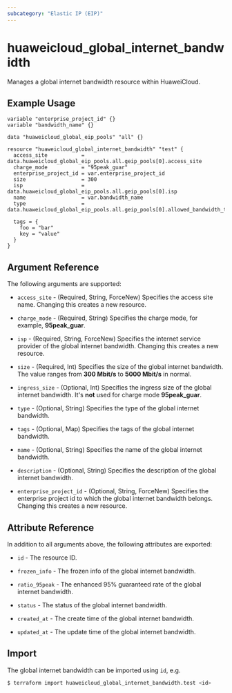 ```yaml
---
subcategory: "Elastic IP (EIP)"
---
```


# huaweicloud_global_internet_bandwidth

Manages a global internet bandwidth resource within HuaweiCloud.

## Example Usage

```hcl
variable "enterprise_project_id" {}
variable "bandwidth_name" {}

data "huaweicloud_global_eip_pools" "all" {}

resource "huaweicloud_global_internet_bandwidth" "test" {
  access_site           = data.huaweicloud_global_eip_pools.all.geip_pools[0].access_site
  charge_mode           = "95peak_guar"
  enterprise_project_id = var.enterprise_project_id
  size                  = 300
  isp                   = data.huaweicloud_global_eip_pools.all.geip_pools[0].isp
  name                  = var.bandwidth_name
  type                  = data.huaweicloud_global_eip_pools.all.geip_pools[0].allowed_bandwidth_types[0].type

  tags = {
    foo = "bar"
    key = "value"
  }
}
```

## Argument Reference

The following arguments are supported:

* `access_site` - (Required, String, ForceNew) Specifies the access site name.
  Changing this creates a new resource.

* `charge_mode` - (Required, String) Specifies the charge mode, for example, **95peak_guar**.

* `isp` - (Required, String, ForceNew) Specifies the internet service provider of the global internet bandwidth.
  Changing this creates a new resource.

* `size` - (Required, Int) Specifies the size of the global internet bandwidth.
  The value ranges from **300 Mbit/s** to **5000 Mbit/s** in normal.

* `ingress_size` - (Optional, Int) Specifies the ingress size of the global internet bandwidth.
  It's **not** used for charge mode **95peak_guar**.

* `type` - (Optional, String) Specifies the type of the global internet bandwidth.

* `tags` - (Optional, Map) Specifies the tags of the global internet bandwidth.

* `name` - (Optional, String) Specifies the name of the global internet bandwidth.

* `description` - (Optional, String) Specifies the description of the global internet bandwidth.

* `enterprise_project_id` - (Optional, String, ForceNew) Specifies the enterprise project id to which the global
  internet bandwidth belongs. Changing this creates a new resource.

## Attribute Reference

In addition to all arguments above, the following attributes are exported:

* `id` - The resource ID.

* `frozen_info` - The frozen info of the global internet bandwidth.

* `ratio_95peak` - The enhanced 95% guaranteed rate of the global internet bandwidth.

* `status` - The status of the global internet bandwidth.

* `created_at` - The create time of the global internet bandwidth.

* `updated_at` - The update time of the global internet bandwidth.

## Import

The global internet bandwidth can be imported using `id`, e.g.

```bash
$ terraform import huaweicloud_global_internet_bandwidth.test <id>
```
